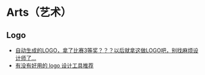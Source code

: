 # Arts（艺术）

## Logo
* [自动生成的LOGO，拿了比赛3等奖？？？以后就拿这做LOGO吧，别找麻烦设计师了…](https://mp.weixin.qq.com/s/SwAxYHxa5cB1XnYyVmfAsQ)
* [有没有好用的 logo 设计工具推荐](https://www.v2ex.com/t/460757)
